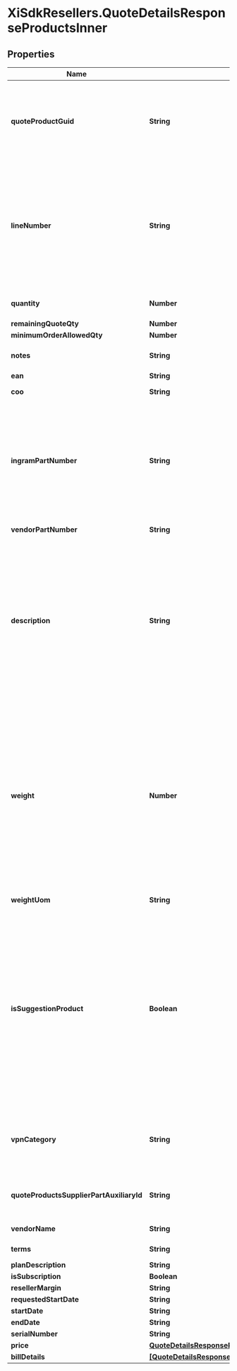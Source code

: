# XiSdkResellers.QuoteDetailsResponseProductsInner

## Properties

Name | Type | Description | Notes
------------ | ------------- | ------------- | -------------
**quoteProductGuid** | **String** | Quote Product GUID  is the primary quote key in Ingram Micro&#39;s CRM - needed to retrieve quote details. | [optional] 
**lineNumber** | **String** | Line number which the product will appear in the quote.  Line number is manditory when unique configurations are included in a quote and mainting the item line order is required. | [optional] 
**quantity** | **Number** | Quantity of product line item quoted. | [optional] 
**remainingQuoteQty** | **Number** |  | [optional] 
**minimumOrderAllowedQty** | **Number** |  | [optional] 
**notes** | **String** | Product line item comments. | [optional] 
**ean** | **String** | EANUPC | [optional] 
**coo** | **String** | Country of Origin. | [optional] 
**ingramPartNumber** | **String** | Ingram Micro SKU (stock keeping unit). An identification, usually alphanumeric, of a particular product that allows it to be tracked for inventory purposes | [optional] 
**vendorPartNumber** | **String** | Vendor Part Number | [optional] 
**description** | **String** | Product description.  Note - The quote view api returns only the product short description as maintained in Ingram Micro&#39;s crm system.  For long descriptions, please refer to alternative information sources. | [optional] 
**weight** | **Number** | Weight is provided based on country standard.  For countries following Imperial standards - weight is presented as pounds with decimal.  In countries following metric standards, weight is provided as kilograms with decimal. | [optional] 
**weightUom** | **String** | Unit of measure | [optional] 
**isSuggestionProduct** | **Boolean** | Flag to indicate if a product line item is a suggested product.  The suggested product is provided in addition to the requested quoted products and a suggested option.  Suggested products are grouped together for subtotal and total calculations. | [optional] 
**vpnCategory** | **String** | Vendor product category specific to Cisco. HWDW (hardware) or service. | [optional] 
**quoteProductsSupplierPartAuxiliaryId** | **String** | Vendor product configuration ID specific to Cisco. | [optional] 
**vendorName** | **String** | Vendor name of the product | [optional] 
**terms** | **String** | Terms of the quote | [optional] 
**planDescription** | **String** |  | [optional] 
**isSubscription** | **Boolean** |  | [optional] 
**resellerMargin** | **String** |  | [optional] 
**requestedStartDate** | **String** |  | [optional] 
**startDate** | **String** |  | [optional] 
**endDate** | **String** |  | [optional] 
**serialNumber** | **String** |  | [optional] 
**price** | [**QuoteDetailsResponseProductsInnerPrice**](QuoteDetailsResponseProductsInnerPrice.md) |  | [optional] 
**billDetails** | [**[QuoteDetailsResponseProductsInnerBillDetailsInner]**](QuoteDetailsResponseProductsInnerBillDetailsInner.md) |  | [optional] 



